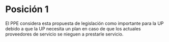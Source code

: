 # Posición 1
El PPE considera esta propuesta de legislación como importante para la UP debido a que la
UP necesita un plan en caso de que los actuales proveedores de servicio se nieguen a
prestarle servicio.
